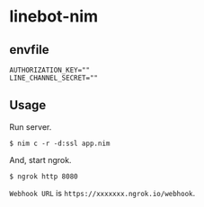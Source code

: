 # linebot-nim

## envfile

```.env
AUTHORIZATION_KEY=""
LINE_CHANNEL_SECRET=""
```

## Usage

Run server.

```
$ nim c -r -d:ssl app.nim
```

And, start ngrok.
```
$ ngrok http 8080
```

`Webhook URL` is `https://xxxxxxx.ngrok.io/webhook`.
